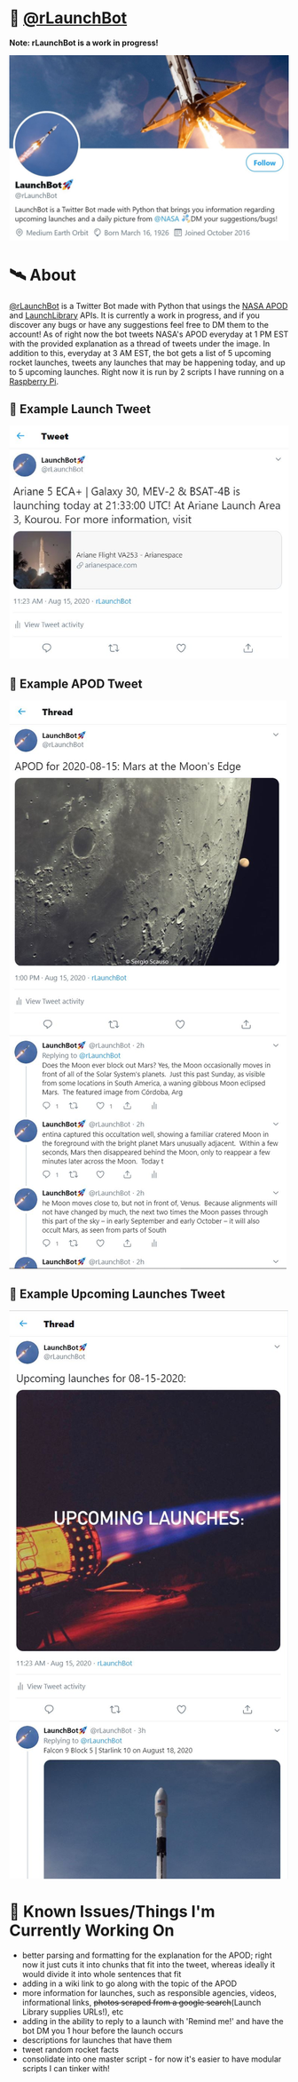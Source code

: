 # 🚀 [@rLaunchBot](https://twitter.com/rLaunchBot)

**Note: rLaunchBot is a work in progress!**

![](https://github.com/olearyf/rLaunchBot/blob/master/images/rLaunchBotProfile.JPG)

# 🛰 About

[@rLaunchBot](https://twitter.com/rLaunchBot) is a Twitter Bot made with Python that usings the [NASA APOD](https://apod.nasa.gov/apod/astropix.html) and [LaunchLibrary](https://launchlibrary.net/docs/1.3/api.html) APIs. It is currently a work in progress, and if you discover any bugs or have any suggestions feel free to DM them to the account! As of right now the bot tweets NASA's APOD everyday at 1 PM EST with the provided explanation as a thread of tweets under the image. In addition to this, everyday at 3 AM EST, the bot gets a list of 5 upcoming rocket launches, tweets any launches that may be happening today, and up to 5 upcoming launches. Right now it is run by 2 scripts I have running on a [Raspberry Pi](https://www.raspberrypi.org/).

## 🐣 Example Launch Tweet

![](https://github.com/olearyf/rLaunchBot/blob/master/images/current_launch.JPG)

## 🐣 Example APOD Tweet

![](https://github.com/olearyf/rLaunchBot/blob/master/images/APOD_thread.JPG)

## 🐣 Example Upcoming Launches Tweet

![](https://github.com/olearyf/rLaunchBot/blob/master/images/upcoming_launches.JPG)

# 🌌 Known Issues/Things I'm Currently Working On

- better parsing and formatting for the explanation for the APOD; right now it just cuts it into chunks that fit into the tweet, whereas ideally it would divide it into whole sentences that fit
- adding in a wiki link to go along with the topic of the APOD
- more information for launches, such as responsible agencies, videos, informational links, ~~photos scraped from a google search~~(Launch Library supplies URLs!), etc
- adding in the ability to reply to a launch with 'Remind me!' and have the bot DM you 1 hour before the launch occurs
- descriptions for launches that have them
- tweet random rocket facts
- consolidate into one master script - for now it's easier to have modular scripts I can tinker with!
